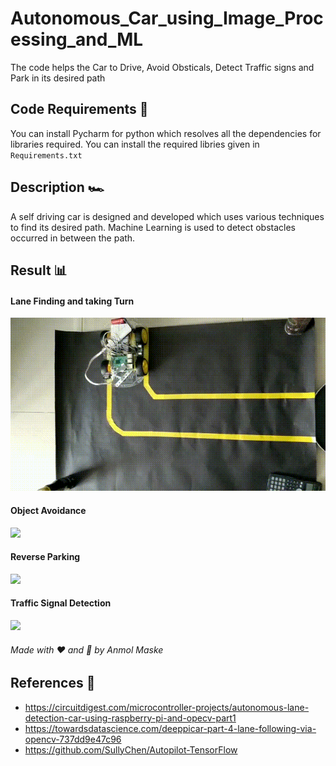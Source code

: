 # Autonomous_Car_using_Image_Processing_and_ML

The code helps the Car to Drive, Avoid Obsticals, Detect Traffic signs and Park in its desired path


## Code Requirements 🦄
You can install Pycharm for python which resolves all the dependencies for libraries required.
You can install the required libries given in `Requirements.txt`


## Description 🏎️
A self driving car is designed and developed which uses various techniques to find its desired path. Machine Learning is used to detect obstacles occurred in between the path.


## Result 📊

#### Lane Finding and taking Turn
<img src="https://github.com/anmolmaske/Imp_Files/blob/main/ADC_Result1.gif">

#### Object Avoidance 
<img src="https://github.com/anmolmaske/Imp_Files/blob/main/ADC_Result2.gif">

#### Reverse Parking
<img src="https://github.com/anmolmaske/Imp_Files/blob/main/ADC_Result3.gif">

#### Traffic Signal Detection
<img src="https://github.com/anmolmaske/Imp_Files/blob/main/ADC_Result4.gif">

###### Made with ❤️ and 🦙 by Anmol Maske

## References 🔱
 
 - https://circuitdigest.com/microcontroller-projects/autonomous-lane-detection-car-using-raspberry-pi-and-opecv-part1
 - https://towardsdatascience.com/deeppicar-part-4-lane-following-via-opencv-737dd9e47c96 
 - https://github.com/SullyChen/Autopilot-TensorFlow
